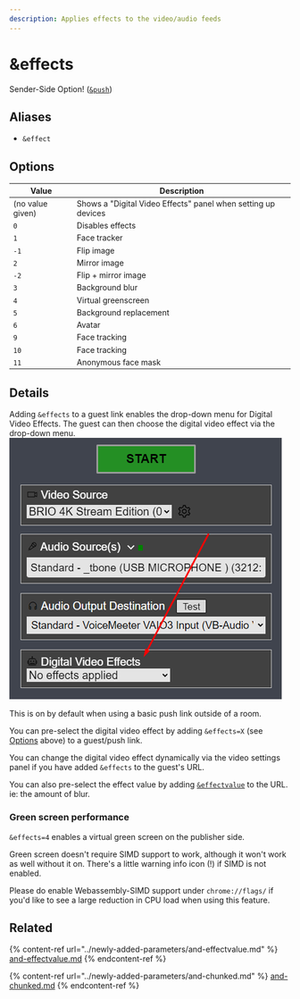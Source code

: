 ```yaml
---
description: Applies effects to the video/audio feeds
---
```


# \&effects

Sender-Side Option! ([`&push`](push.md))

## Aliases

* `&effect`

## Options

| Value            | Description                                                   |
| ---------------- | ------------------------------------------------------------- |
| (no value given) | Shows a "Digital Video Effects" panel when setting up devices |
| `0`              | Disables effects                                              |
| `1`              | Face tracker                                                  |
| `-1`             | Flip image                                                    |
| `2`              | Mirror image                                                  |
| `-2`             | Flip + mirror image                                           |
| `3`              | Background blur                                               |
| `4`              | Virtual greenscreen                                           |
| `5`              | Background replacement                                        |
| `6`              | Avatar                                                        |
| `9`              | Face tracking                                                 |
| `10`             | Face tracking                                                 |
| `11`             | Anonymous face mask                                           |

## Details

Adding `&effects` to a guest link enables the drop-down menu for Digital Video Effects. The guest can then choose the digital video effect via the drop-down menu.\
![](<../.gitbook/assets/image (11).png>)

This is on by default when using a basic push link outside of a room.

You can pre-select the digital video effect by adding `&effects=X` (see [Options](effects.md#options) above) to a guest/push link.

You can change the digital video effect dynamically via the video settings panel if you have added `&effects` to the guest's URL.

You can also pre-select the effect value by adding [`&effectvalue`](../newly-added-parameters/and-effectvalue.md) to the URL. ie: the amount of blur.

### Green screen performance

`&effects=4` enables a virtual green screen on the publisher side.

Green screen doesn't require SIMD support to work, although it won't work as well without it on. There's a little warning info icon (!) if SIMD is not enabled.

Please do enable Webassembly-SIMD support under `chrome://flags/` if you'd like to see a large reduction in CPU load when using this feature.

## Related

{% content-ref url="../newly-added-parameters/and-effectvalue.md" %}
[and-effectvalue.md](../newly-added-parameters/and-effectvalue.md)
{% endcontent-ref %}

{% content-ref url="../newly-added-parameters/and-chunked.md" %}
[and-chunked.md](../newly-added-parameters/and-chunked.md)
{% endcontent-ref %}
